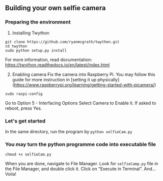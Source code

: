 ## Building your own selfie camera

### Preparing the environment 

1. Installing Twython 

```
git clone https://github.com/ryanmcgrath/twython.git
cd twython
sudo python setup.py install
```

For more information, read documentation: https://twython.readthedocs.io/en/latest/index.html

2. Enabling camera
Fix the camera into Raspberry Pi. You may follow this guide for more instruction in [setting it up physically] (https://www.raspberrypi.org/learning/getting-started-with-picamera/)

```
sudo raspi-config
```

Go to Option 5 - Interfacing Options
Select Camera to Enable it. 
If asked to reboot, press Yes. 


### Let's get started

In the same directory, run the program by ```python selfieCam.py``` 



### You may turn the python programme code into executable file 

```
chmod +x selfieCam.py
``` 

When you are done, navigate to File Manager. Look for ```selfieCamp.py``` file in the File Manager, and double click it. Click on "Execute in Terminal". And... Voila!
